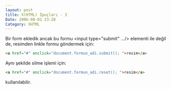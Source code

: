```yaml
---
layout: post
title: X(HTML) İpuçları - 3
Date: 2006-08-01 23:28
Category: XHTML
---
```


Bir form ekledik ancak bu formu <input type="submit" .../\> elementi
ile değil de, resimden linkle formu göndermek için:

```html
<a href="#" onclick="document.formun_adi.submit(); ">resim</a>
```

Aynı şekilde silme işlemi için:

```html
<a href="#" onclick="document.formun_adi.reset(); ">resim</a>
```

kullanılabilir.

